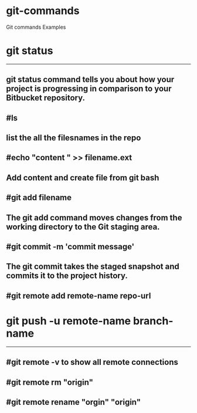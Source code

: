 # git-commands
Git commands Examples

# git status
------------------------------------------
git status command tells you about how your project is progressing in comparison to your Bitbucket repository.
------------------------------------------
#ls
------------------------------------------
list the all the filesnames in the repo
------------------------------------------
#echo "content " >> filename.ext
------------------------------------------
Add content and create file from git bash
------------------------------------------
#git add filename
------------------------------------------
The git add command moves changes from the working directory to the Git staging area. 
------------------------------------------
#git commit -m 'commit message' 
------------------------------------------
The git commit takes the staged snapshot and commits it to the project history. 
------------------------------------------
#git remote add remote-name repo-url
------------------------------------------
# git push -u remote-name branch-name
------------------------------------------
#git remote -v
to show all remote connections
------------------------------------------
#git remote rm "origin"
------------------------------------------
#git remote rename "orgin" "origin"
------------------------------------------




